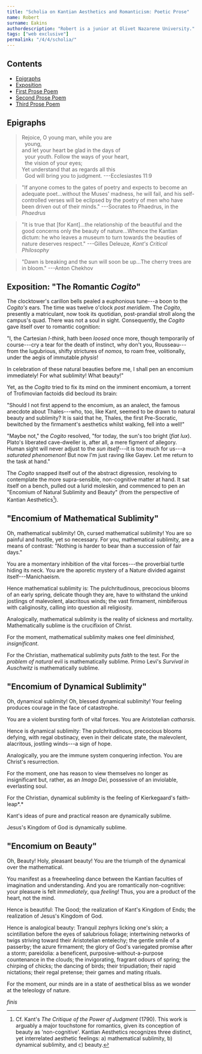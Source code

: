 ```yaml
---
title: "Scholia on Kantian Aesthetics and Romanticism: Poetic Prose"
name: Robert
surname: Eakins
authordescription: "Robert is a junior at Olivet Nazarene University."
tags: ["web exclusive"]
permalink: "/4/4/scholia/"
---
```

## Contents
- [Epigraphs](#epigraphs)
- [Exposition](#exposition-the-romantic-cogito)
- [First Prose Poem](#encomium-of-mathematical-sublimity)
- [Second Prose Poem](#encomium-of-dynamical-sublimity)
- [Third Prose Poem](#encomium-on-beauty)

## Epigraphs

> Rejoice, O young man, while you are\
> &nbsp;&nbsp;young,\
> and let your heart be glad in the days of\
> &nbsp;&nbsp;your youth.
> Follow the ways of your heart,\
> &nbsp;&nbsp;the vision of your eyes;\
> Yet understand that as regards all this\
> &nbsp;&nbsp;God will bring you to judgment.
>  ---Ecclesiastes 11:9

> "If anyone comes to the gates of poetry and expects to become an
> adequate poet...without the Muses' madness, he will fail, and his
> self-controlled verses will be eclipsed by the poetry of men who have
> been driven out of their minds."
> ---Socrates to Phaedrus, in the *Phaedrus*

> "It is true that \[for Kant\]...the relationship of the beautiful and
> the good concerns only the beauty of nature...Whence the Kantian dictum:
> he who leaves a museum to turn towards the beauties of nature deserves
> respect."
> ---Gilles Deleuze, *Kant's Critical Philosophy*

> "Dawn is breaking and the sun will soon be up...The cherry trees are in
> bloom."
> ---Anton Chekhov

## Exposition: "The Romantic *Cogito*"

The clocktower's carillon bells pealed a euphonious tune---a boon to the
*Cogito's* ears. The time was twelve o'clock *post meridiem*. The
*Cogito*, presently a matriculant, now took its quotidian, post-prandial
stroll along the campus's quad. There was not a soul in sight.
Consequently, the *Cogito* gave itself over to romantic cognition:

"I, the Cartesian *I-think*, hath been *loosed* once more, though
temporarily of course---cry a tear for the death of instinct, why don't
you, Rousseau---from the lugubrious, shifty strictures of *nomos*, to
roam free, volitionally, under the aegis of immutable *physis*!

In celebration of these natural beauties before me, I shall pen an
encomium immediately! For what sublimity! What beauty!"

Yet, as the *Cogito* tried to fix its mind on the imminent encomium, a
torrent of Trofimovian factoids did becloud its brain:

"Should I not first append to the encomium, as an analect, the famous
anecdote about Thales---who, too, like Kant, seemed to be drawn to
natural beauty and sublimity? It is said that he, Thales, the first
Pre-Socratic, bewitched by the firmament's aesthetics whilst walking,
fell into a well!"

"Maybe not," the *Cogito* resolved, "for today, the sun's too bright
(*fiat lux*). Plato's liberated cave-dweller is, after all, a mere
figment of allegory. Human sight will never adjust to the *sun
itself*---it is too much for us---a *saturated phenomenon*! But now I'm
just raving like Gayev. Let me return to the task at hand."

The *Cogito* snapped itself out of the abstract digression, resolving to
contemplate the more supra-sensible, non-cognitive matter at hand. It
sat itself on a bench, pulled out a lurid moleskin, and commenced to pen
an "Encomium of Natural Sublimity and Beauty" (from the perspective of
Kantian Aesthetics[^1]).

## "Encomium of Mathematical Sublimity"

Oh, mathematical sublimity! Oh, cursed mathematical sublimity! You are
so painful and hostile, yet so necessary. For you, mathematical
sublimity, are a means of contrast: "Nothing is harder to bear than a
succession of fair days."

You are a momentary inhibition of the vital forces---the proverbial
turtle hiding its neck. You are the aporetic mystery of a Nature divided
against itself---Manichaeism.

Hence mathematical sublimity is: The pulchritudinous, precocious blooms
of an early spring, delicate though they are, have to withstand the
unkind jostlings of malevolent, alacritous winds; the vast firmament,
nimbiferous with caliginosity, calling into question all religiosity.

Analogically, mathematical sublimity is the reality of sickness and
mortality. Mathematically sublime is the crucifixion of Christ.

For the moment, mathematical sublimity makes one feel *diminished,
insignificant*.

For the Christian, mathematical sublimity puts *faith* to the test. For
the *problem of natural* evil is mathematically sublime. Primo Levi's
*Survival in Auschwitz* is mathematically sublime.

## "Encomium of Dynamical Sublimity"

Oh, dynamical sublimity! Oh, blessed dynamical sublimity! Your feeling
produces courage in the face of catastrophe.

You are a violent bursting forth of vital forces. You are Aristotelian
*catharsis*.

Hence is dynamical sublimity: The pulchritudinous, precocious blooms
defying, with regal obstinacy, even in their delicate state, the
malevolent, alacritous, jostling winds---a sign of hope.

Analogically, you are the immune system conquering infection. You are
Christ's resurrection.

For the moment, one has reason to view themselves no longer as
insignificant but, rather, as an *Imago Dei*, possessive of an
inviolable, everlasting soul.

For the Christian, dynamical sublimity is the feeling of Kierkegaard's
faith-leap*.*

Kant's ideas of pure and practical reason are dynamically sublime.

Jesus's Kingdom of God is dynamically sublime.

## "Encomium on Beauty"

Oh, Beauty! Holy, pleasant beauty! You are the triumph of the dynamical
over the mathematical.

You manifest as a freewheeling dance between the Kantian faculties of
imagination and understanding. And you are romantically non-cognitive:
your pleasure is felt *immediately*, qua *feeling*! Thus, you are a
product of the heart, not the mind.

Hence is beautiful: The Good; the realization of Kant's Kingdom of Ends;
the realization of Jesus's Kingdom of God.

Hence is analogical beauty: Tranquil zephyrs licking one's skin; a
scintillation before the eyes of salubrious foliage; intertwining
networks of twigs striving toward their Aristotelian entelechy; the
gentle smile of a passerby; the azure firmament; the glory of God's
variegated promise after a storm; pareidolia: a beneficent,
purposive-without-a-purpose countenance in the clouds; the invigorating,
fragrant odours of spring; the chirping of chicks; the dancing of birds;
their tripudiation; their rapid nictations; their regal pretense; their
games and mating rituals.

For the moment, our minds are in a state of aesthetical bliss as we
wonder at the teleology of nature.

*finis*

[^1]: Cf. Kant's *The Critique of the Power of Judgment* (1790). This
    work is arguably a major touchstone for romantics, given its
    conception of beauty as 'non-cognitive'. Kantian Aesthetics
    recognizes three distinct, yet interrelated aesthetic feelings: a)
    mathematical sublimity, b) dynamical sublimity, and c) beauty.
